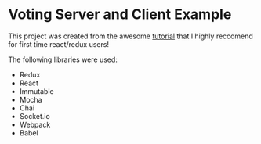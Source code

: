 # Voting Server and Client Example
  This project was created from the awesome <a href="http://teropa.info/blog/2015/09/10/full-stack-redux-tutorial.html">tutorial</a> that I highly reccomend for first time react/redux users!

The following libraries were used:
* Redux
* React
* Immutable
* Mocha
* Chai
* Socket.io
* Webpack
* Babel
